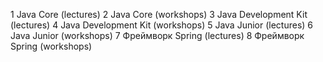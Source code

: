 1 Java Core (lectures)
2 Java Core (workshops)
3 Java Development Kit (lectures)
4 Java Development Kit (workshops)
5 Java Junior (lectures)
6 Java Junior (workshops)
7 Фреймворк Spring (lectures)
8 Фреймворк Spring (workshops)
